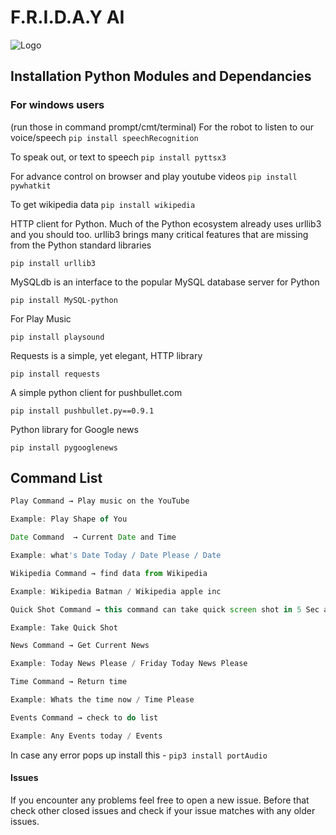
# F.R.I.D.A.Y AI

![Logo](https://github.com/Deshan555/Tessa-AI/blob/master/AI.gif)

## Installation Python Modules and Dependancies

### For windows users
(run those in command prompt/cmt/terminal)
For the robot to listen to our voice/speech
`pip install speechRecognition`

To speak out, or text to speech
`pip install pyttsx3`

For advance control on browser and play youtube videos
`pip install pywhatkit`

To get wikipedia data
`pip install wikipedia`

HTTP client for Python. Much of the Python ecosystem already uses urllib3 and you should too. urllib3 brings many critical features that are missing from the Python standard libraries

`pip install urllib3`

MySQLdb is an interface to the popular MySQL database server for Python

`pip install MySQL-python`

For Play Music 

`pip install playsound`

Requests is a simple, yet elegant, HTTP library

`pip install requests`

A simple python client for pushbullet.com

`pip install pushbullet.py==0.9.1`

Python library for Google news

`pip install pygooglenews`



## Command List

```javascript
Play Command → Play music on the YouTube 

Example: Play Shape of You
```

```javascript
Date Command  → Current Date and Time 

Example: what's Date Today / Date Please / Date
```

```javascript
Wikipedia Command → find data from Wikipedia 

Example: Wikipedia Batman / Wikipedia apple inc
```

```javascript
Quick Shot Command → this command can take quick screen shot in 5 Sec and save 

Example: Take Quick Shot
```

```javascript
News Command → Get Current News  

Example: Today News Please / Friday Today News Please
```

```javascript
Time Command → Return time 

Example: Whats the time now / Time Please
```

```javascript
Events Command → check to do list 

Example: Any Events today / Events
```






In case any error pops up install this -
`pip3 install portAudio`

#### Issues
If you encounter any problems feel free to open a new issue. Before that check other closed issues and check if your issue matches with any older issues.



